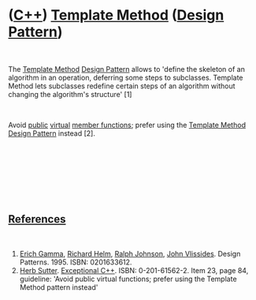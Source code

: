 



 

 

 

 

 

([C++](Cpp.md)) [Template Method](CppDesignPatternTemplateMethod.md) ([Design Pattern](CppDesignPattern.htm))
===============================================================================================================

 

The [Template Method](CppDesignPatternTemplateMethod.md) [Design
Pattern](CppDesignPattern.md) allows to 'define the skeleton of an
algorithm in an operation, deferring some steps to subclasses. Template
Method lets subclasses redefine certain steps of an algorithm without
changing the algorithm's structure' \[1\]

 

Avoid [public](CppPublic.md) [virtual](CppVirtual.md) [member
functions](CppMemberFunction.md); prefer using the [Template Method
Design Pattern](CppDesignPatternTemplateMethod.md) instead \[2\].

 

 

 

 

[References](CppReferences.md)
-------------------------------

 

1.  [Erich Gamma](CppErichGamma.md), [Richard
    Helm](CppRichardHelm.md), [Ralph Johnson](CppRalphJohnson.md),
    [John Vlissides](CppJohnVlissides.md). Design Patterns. 1995.
    ISBN: 0201633612.
2.  [Herb Sutter](CppHerbSutter.md). [Exceptional
    C++](CppExceptionalCpp.md). ISBN: 0-201-61562-2. Item 23, page 84,
    guideline: 'Avoid public virtual functions; prefer using the
    Template Method pattern instead'

 

 

 

 

 





 



